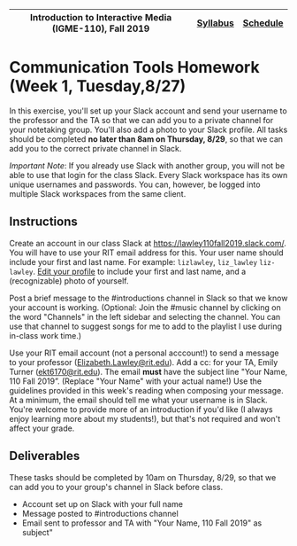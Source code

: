 |  Introduction to Interactive Media (IGME-110), Fall 2019 | [Syllabus](https://lawleyfall2019.github.io/110-fall2019/) | [Schedule](https://lawleyfall2019.github.io/110-fall2019/schedule.html) |
|----|----|----|

# Communication Tools Homework (Week 1, Tuesday,8/27)

In this exercise, you'll set up your Slack account and send your username to the professor and the TA so that we can add you to a private channel for your notetaking group. You'll also add a photo to your Slack profile. All tasks should be completed **no later than 8am on Thursday, 8/29**, so that we can add you to the correct private channel in Slack.

*Important Note*: If you already use Slack with another group, you will not be able to use that login for the class Slack. Every Slack workspace has its own unique usernames and passwords. You can, however, be logged into multiple Slack workspaces from the same client.

## Instructions
Create an account in our class Slack at https://lawley110fall2019.slack.com/. You will have to use your RIT email address for this. Your user name should include your first and last name. For example: `lizlawley`, `liz_lawley` `liz-lawley`. [Edit your profile](https://get.slack.help/hc/en-us/articles/204092246-Edit-your-profile) to include your first and last name, and a (recognizable) photo of yourself.

Post a brief message to the #introductions channel in Slack so that we know your account is working. (Optional: Join the #music channel by clicking on the word "Channels" in the left sidebar and selecting the channel. You can use that channel to suggest songs for me to add to the playlist I use during in-class work time.)

Use your RIT email account (not a personal acccount!) to send a message to your professor (Elizabeth.Lawley@rit.edu). Add a cc: for your TA, Emily Turner (ekt6170@rit.edu). The email **must** have the subject line "Your Name, 110 Fall 2019”. (Replace "Your Name" with your actual name!) Use the guidelines provided in this week's reading when composing your message. At a minimum, the email should tell me what your username is in Slack. You're welcome to provide more of an introduction if you'd like (I always enjoy learning more about my students!), but that's not required and won't affect your grade.

## Deliverables

These tasks should be completed by 10am on Thursday, 8/29, so that we can add you to your group's channel in Slack before class.

* Account set up on Slack with your full name
* Message posted to #introductions channel
* Email sent to professor and TA with "Your Name, 110 Fall 2019" as subject"

